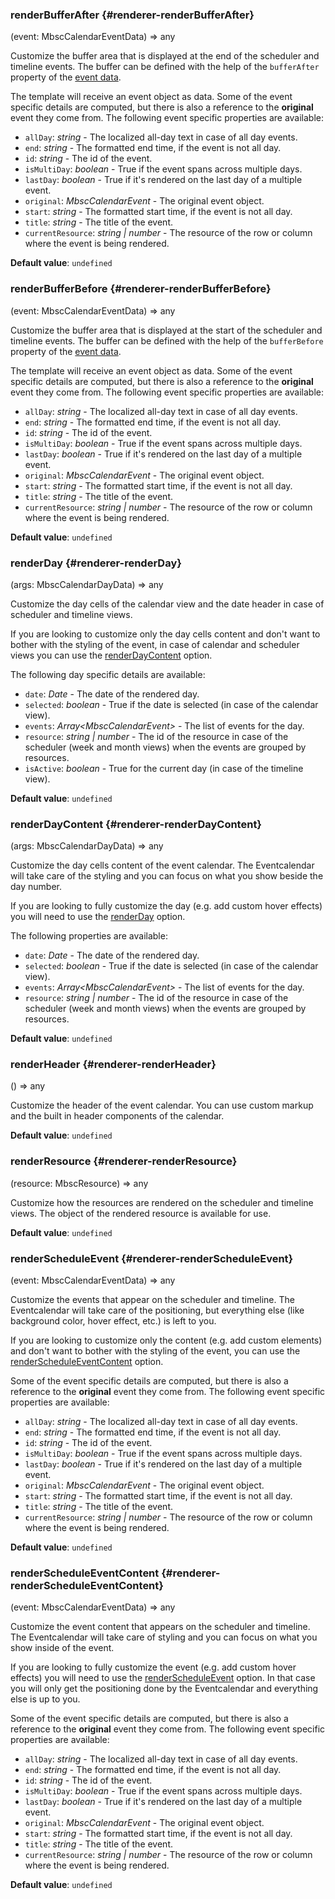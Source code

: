 ### renderBufferAfter {#renderer-renderBufferAfter}

(event: MbscCalendarEventData) => any


Customize the buffer area that is displayed at the end of the scheduler and timeline events.
The buffer can be defined with the help of the `bufferAfter` property of the [event data](#opt-data).

The template will receive an event object as data.
Some of the event specific details are computed, but there is also a reference to the **original** event they come from.
The following event specific properties are available:
- `allDay`: _string_ - The localized all-day text in case of all day events.
- `end`: _string_ - The formatted end time, if the event is not all day.
- `id`: _string_ - The id of the event.
- `isMultiDay`: _boolean_ - True if the event spans across multiple days.
- `lastDay`: _boolean_ - True if it&#039;s rendered on the last day of a multiple event.
- `original`: _MbscCalendarEvent_ - The original event object.
- `start`: _string_ - The formatted start time, if the event is not all day.
- `title`: _string_ - The title of the event.
- `currentResource`: _string | number_ - The resource of the row or column where the event is being rendered.

**Default value**: `undefined`

### renderBufferBefore {#renderer-renderBufferBefore}

(event: MbscCalendarEventData) => any


Customize the buffer area that is displayed at the start of the scheduler and timeline events.
The buffer can be defined with the help of the `bufferBefore` property of the [event data](#opt-data).

The template will receive an event object as data.
Some of the event specific details are computed, but there is also a reference to the **original** event they come from.
The following event specific properties are available:
- `allDay`: _string_ - The localized all-day text in case of all day events.
- `end`: _string_ - The formatted end time, if the event is not all day.
- `id`: _string_ - The id of the event.
- `isMultiDay`: _boolean_ - True if the event spans across multiple days.
- `lastDay`: _boolean_ - True if it&#039;s rendered on the last day of a multiple event.
- `original`: _MbscCalendarEvent_ - The original event object.
- `start`: _string_ - The formatted start time, if the event is not all day.
- `title`: _string_ - The title of the event.
- `currentResource`: _string | number_ - The resource of the row or column where the event is being rendered.

**Default value**: `undefined`

### renderDay {#renderer-renderDay}

(args: MbscCalendarDayData) => any


Customize the day cells of the calendar view and the date header in case of scheduler and timeline views.

If you are looking to customize only the day cells content and don&#039;t want to bother with the styling of the event,
in case of calendar and scheduler views you can use the [renderDayContent](#renderer-renderDayContent) option.

The following day specific details are available:
- `date`: _Date_ - The date of the rendered day.
- `selected`: _boolean_ - True if the date is selected (in case of the calendar view).
- `events`: _Array&lt;MbscCalendarEvent&gt;_ - The list of events for the day.
- `resource`: _string | number_ - The id of the resource in case of the scheduler (week and month views)
when the events are grouped by resources.
- `isActive`: _boolean_ - True for the current day (in case of the timeline view).

**Default value**: `undefined`

### renderDayContent {#renderer-renderDayContent}

(args: MbscCalendarDayData) => any


Customize the day cells content of the event calendar. The Eventcalendar will take care of the styling and you can focus on
what you show beside the day number.

If you are looking to fully customize the day (e.g. add custom hover effects) you will need to use the
[renderDay](#renderer-renderDay) option.

The following properties are available:
 - `date`: _Date_ - The date of the rendered day.
 - `selected`: _boolean_ - True if the date is selected (in case of the calendar view).
 - `events`: _Array&lt;MbscCalendarEvent&gt;_ - The list of events for the day.
 - `resource`: _string | number_ - The id of the resource in case of the scheduler (week and month views)
when the events are grouped by resources.

**Default value**: `undefined`

### renderHeader {#renderer-renderHeader}

() => any


Customize the header of the event calendar.
You can use custom markup and the built in header components of the calendar.

**Default value**: `undefined`

### renderResource {#renderer-renderResource}

(resource: MbscResource) => any


Customize how the resources are rendered on the scheduler and timeline views.
The object of the rendered resource is available for use.

**Default value**: `undefined`

### renderScheduleEvent {#renderer-renderScheduleEvent}

(event: MbscCalendarEventData) => any


Customize the events that appear on the scheduler and timeline.
The Eventcalendar will take care of the positioning,
but everything else (like background color, hover effect, etc.) is left to you.

If you are looking to customize only the content (e.g. add custom elements) and don&#039;t want to bother with the styling of the event,
you can use the [renderScheduleEventContent](#renderer-renderScheduleEventContent) option.

Some of the event specific details are computed, but there is also a reference to the **original** event they come from.
The following event specific properties are available:
- `allDay`: _string_ - The localized all-day text in case of all day events.
- `end`: _string_ - The formatted end time, if the event is not all day.
- `id`: _string_ - The id of the event.
- `isMultiDay`: _boolean_ - True if the event spans across multiple days.
- `lastDay`: _boolean_ - True if it&#039;s rendered on the last day of a multiple event.
- `original`: _MbscCalendarEvent_ - The original event object.
- `start`: _string_ - The formatted start time, if the event is not all day.
- `title`: _string_ - The title of the event.
- `currentResource`: _string | number_ - The resource of the row or column where the event is being rendered.

**Default value**: `undefined`

### renderScheduleEventContent {#renderer-renderScheduleEventContent}

(event: MbscCalendarEventData) => any


Customize the event content that appears on the scheduler and timeline.
The Eventcalendar will take care of styling and you can focus on what you show inside of the event.

If you are looking to fully customize the event (e.g. add custom hover effects) you will need to use
the [renderScheduleEvent](#renderer-renderScheduleEvent) option. In that case you will only get
the positioning done by the Eventcalendar and everything else is up to you.

Some of the event specific details are computed, but there is also a reference to the **original** event they come from.
The following event specific properties are available:
- `allDay`: _string_ - The localized all-day text in case of all day events.
- `end`: _string_ - The formatted end time, if the event is not all day.
- `id`: _string_ - The id of the event.
- `isMultiDay`: _boolean_ - True if the event spans across multiple days.
- `lastDay`: _boolean_ - True if it&#039;s rendered on the last day of a multiple event.
- `original`: _MbscCalendarEvent_ - The original event object.
- `start`: _string_ - The formatted start time, if the event is not all day.
- `title`: _string_ - The title of the event.
- `currentResource`: _string | number_ - The resource of the row or column where the event is being rendered.

**Default value**: `undefined`
